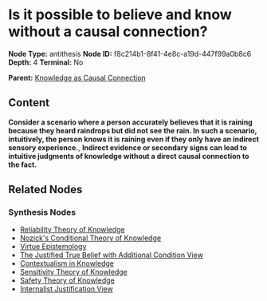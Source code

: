 # Is it possible to believe and know without a causal connection?

**Node Type:** antithesis
**Node ID:** f8c214b1-8f41-4e8c-a19d-447f99a0b8c6
**Depth:** 4
**Terminal:** No

**Parent:** [Knowledge as Causal Connection](knowledge-as-causal-connection-synthesis-95615853-7820-465a-9327-435da2f900ff.md)

## Content

**Consider a scenario where a person accurately believes that it is raining because they heard raindrops but did not see the rain. In such a scenario, intuitively, the person knows it is raining even if they only have an indirect sensory experience.**, **Indirect evidence or secondary signs can lead to intuitive judgments of knowledge without a direct causal connection to the fact.**

## Related Nodes

### Synthesis Nodes

- [Reliability Theory of Knowledge](reliability-theory-of-knowledge-synthesis-2fba3cd8-e157-40fe-a83d-d1d3693f527d.md)
- [Nozick's Conditional Theory of Knowledge](nozicks-conditional-theory-of-knowledge-synthesis-55afd065-c3ea-4a40-ae5e-ea8f20c8df8d.md)
- [Virtue Epistemology](virtue-epistemology-synthesis-7b7c52fc-d512-44fa-b353-2a78e1727abf.md)
- [The Justified True Belief with Additional Condition View](the-justified-true-belief-with-additional-condition-view-synthesis-c4a0a54f-f5b8-4d71-b490-69e6f0866aa0.md)
- [Contextualism in Knowledge](contextualism-in-knowledge-synthesis-d192dddd-fc36-4bfd-bf78-54e5152f9aff.md)
- [Sensitivity Theory of Knowledge](sensitivity-theory-of-knowledge-synthesis-f29a0964-bca0-472c-8e28-7347fb1bc60d.md)
- [Safety Theory of Knowledge](safety-theory-of-knowledge-synthesis-4458e7b5-05d9-49fd-b254-41052517a880.md)
- [Internalist Justification View](internalist-justification-view-synthesis-a5a6e555-10e2-4c3b-b1b7-eaed8a54f62d.md)
